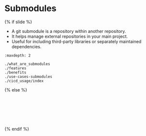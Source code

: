 # <i class="fab fa-git"></i> Submodules
{% if slide %}
<!-- BUILDING THE SLIDES -->

- A git submodule is a repository within another repository.
- It helps manage external repositories in your main project.
- Useful for including third-party libraries or separately maintained dependencies.

```{toctree}
:maxdepth: 2

./what_are_submodules
./features
./benefits
./use-cases-submodules
./cicd_usage/index

```
{% else %}
<!-- BUILDING THE PAGES -->
<!-- build the page content here -->


```{include} ./what_are_submodules.md
```
```{include} ./features.md
```
```{include} ./benefits.md
```
```{include} ./use-cases-submodules.md
```
```{include} ./cicd_usage/index.md
```
```{include} ./cicd_usage/github.md
```
```{include} ./cicd_usage/gitlab.md
```
{% endif %}

